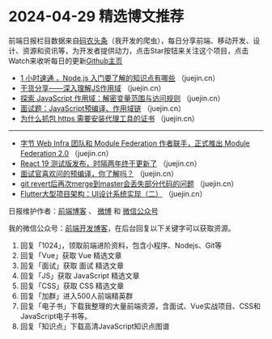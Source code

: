 # 2024-04-29 精选博文推荐

前端日报栏目数据来自[码农头条](http://toutiao.qdkfweb.cn/)（我开发的爬虫），每日分享前端、移动开发、设计、资源和资讯等，为开发者提供动力，点击Star按钮来关注这个项目，点击Watch来收听每日的更新[Github主页](https://github.com/kujian/frontendDaily)
* [1 小时速通 ，Node.js 入门要了解的知识点有哪些](https://juejin.cn/post/7362084722820382760) （juejin.cn）
* [干货分享——深入理解JS作用域](https://juejin.cn/post/7361805210638958604) （juejin.cn）
* [探索 JavaScript 作用域：解密变量范围与访问规则](https://juejin.cn/post/7361724931124740108) （juejin.cn）
* [面试题：JavaScript预编译、作用域链](https://juejin.cn/post/7362084371057491968) （juejin.cn）
* [为什么抓包 https 需要安装代理工具的证书](https://juejin.cn/post/7361726155718901797) （juejin.cn）

***
* [字节 Web Infra 团队和 Module Federation 作者联手，正式推出 Module Federation 2.0](https://juejin.cn/post/7362309246556651559) （juejin.cn）
* [React 19 测试版发布，时隔两年终于更新了](https://juejin.cn/post/7362080157236789298) （juejin.cn）
* [面试官喜欢问的预编译，你了解吗？](https://juejin.cn/post/7362029084879421440) （juejin.cn）
* [git revert后再次merge到master会丢失部分代码的问题](https://juejin.cn/post/7361976584842838035) （juejin.cn）
* [Flutter大型项目架构：UI设计系统实现（二）](https://juejin.cn/post/7361683213281312818) （juejin.cn）

日报维护作者：[前端博客](https://qdkfweb.cn/) 、 [微博](http://weibo.com/kujian) 和 [微信公众号](https://open.weixin.qq.com/qr/code?username=caibaojian_com)

我的微信公众号：[前端开发博客](https://open.weixin.qq.com/qr/code?username=caibaojian_com)，在后台回复以下关键字可以获取资源。

1. 回复「1024」，领取前端进阶资料，包含小程序、Nodejs、Git等
2. 回复「Vue」获取 Vue 精选文章
3. 回复「面试」获取 面试 精选文章
4. 回复「JS」获取 JavaScript 精选文章
5. 回复「CSS」获取 CSS 精选文章
6. 回复「加群」进入500人前端精英群
7. 回复「电子书」下载我整理的大量前端资源，含面试、Vue实战项目、CSS和JavaScript电子书等。
8. 回复「知识点」下载高清JavaScript知识点图谱